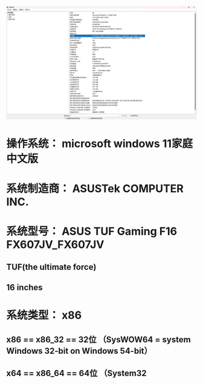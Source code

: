 ![alt text](msinfo32.png)
# 操作系统： microsoft windows 11家庭中文版

# 系统制造商： ASUSTek COMPUTER INC.

# 系统型号： ASUS TUF Gaming F16 FX607JV_FX607JV
## TUF(the ultimate force) 
## 16 inches

# 系统类型： x86
## x86 == x86_32 == 32位 （SysWOW64 = system Windows 32-bit on Windows 54-bit）
## x64 == x86_64 == 64位 （System32

